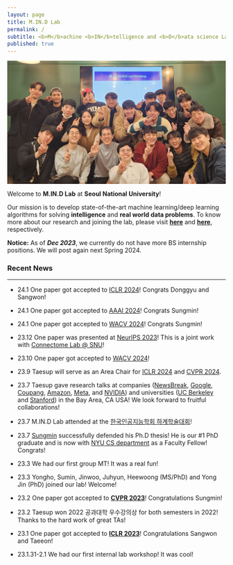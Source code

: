 ```yaml
---
layout: page
title: M.IN.D Lab
permalink: /
subtitle: <b>M</b>achine <b>IN</b>telligence and <b>D</b>ata science Laboratory
published: true
---
```

<!-- <img src="img/2022_10_gwanak1.jpeg" width="820" align="center"/> -->
<img src="https://raw.githubusercontent.com/mindlab-snu/mindlab-snu.github.io/master/img/2023_02_labworkshop.jpeg" width="820" align="center"/>

<!--**We recently moved to [Seoul National University ECE](https://ee.snu.ac.kr) as of March 01, 2021!**-->

Welcome to **M.IN.D Lab** at **Seoul National University**! 

Our mission is to develop state-of-the-art machine learning/deep learning algorithms for solving **intelligence** and **real world data problems**. To know more about our research and joining the lab, please visit [**here**](projects/project) and [**here**](people/joinus.md), respectively.

<!-- To know more about the lab, you may read this [**feature**](https://webzine.skku.edu/skkuzine/section/culture03.do?articleNo=76954&pager.offset=0&pagerLimit=10) written while we were at SKKU (in Korean).     -->


**Notice:** 
As of **_Dec 2023_**, we currently do not have more BS internship positions. We will post again next Spring 2024. 

<!-- As of **_Nov 2023_**, we have a few openings for **Winter/Spring 2024** BS internships. For those who are interested, please e-mail [Prof. Taesup Moon](people/pi.md) with your **transcript & CV**.-->

<!-- As of **Aug 2023**, we **_may have_** 1 opening for MS/PhD for **_Spring 2024_**. For those who are interested, please e-mail [Prof. Taesup Moon](people/pi.md) with your **transcript & CV**. Also, if you are interested in multidisciplinary research on developing foundation models using multimodal neuroscience data (e.g., fMRI, EEG, etc.), it would be a plus. -->

<!-- As of **Nov 2022**, we currently have about 1~2 openings for the BS interns for **_Winter/Spring 2023_**. For those who are interested, please e-mail [Prof. Taesup Moon](people/pi.md) with your **transcript & CV**. -->

<!-- **not** have any more openings for _Summer/Fall 2022_ BS internship. For the **_Winter/Spring 2023_** BS internships, we will post on the website around **_Nov 2022_**. Thanks for your interest!! -->

<!-- we currently have about 1~2 openings for the BS interns for **_Summer/Fall 2022_**. For those who are interested, please e-mail [Prof. Taesup Moon](people/pi.md) with your **transcript & CV**, and we will get back to you.  -->

<!-- do _**not**_ have any more openings for BS interns or MS/PhD positions for Winter/Spring 2022. For the **_Summer/Fall 2022 openings_**, we will post on the website around **May 2022**. Thanks for your interest!
 -->
<!--
Following is our lab intro video taken in 2018 (special thanks to Karel Setnička)! 
<iframe src="https://player.vimeo.com/video/257239184" width="640" height="360" frameborder="0" webkitallowfullscreen mozallowfullscreen allowfullscreen></iframe>
-->

### Recent News
<hr>

- 24.1 One paper got accepted to [ICLR 2024](https://iclr.cc)! Congrats Donggyu and Sangwon!
- 24.1 One paper got accepted to [AAAI 2024](https://aaai.org/)! Congrats Sungmin!
- 24.1 One paper got accepted to [WACV 2024](https://wacv2024.thecvf.com/)! Congrats Sungmin!
  
- 23.12 One paper was presented at [NeurIPS 2023](https://openreview.net/forum?id=dKeWh6EzBB)! This is a joint work with [Connectome Lab @ SNU](https://www.connectomelab.com/home)!
- 23.10 One paper got accepted to [WACV 2024](https://wacv2024.thecvf.com/)!
- 23.9 Taesup will serve as an Area Chair for [ICLR 2024](https://iclr.cc/) and [CVPR 2024](https://cvpr.thecvf.com/). 
- 23.7 Taesup gave research talks at companies ([NewsBreak](https://newsbreak.com), [Google](https://research.google), [Coupang](https://www.coupang.jobs/en/locations/mountain-view/), [Amazon](https://www.amazon.science/), [Meta](https://ai.meta.com/), and [NVIDIA](https://nvidia.com)) and universities ([UC Berkeley](https://statistics.berkeley.edu/) and [Stanford](https://statistics.stanford.edu/events/statistics-seminar)) in the Bay Area, CA USA! We look forward to fruitful collaborations!
- 23.7 M.IN.D Lab attended at the [한국인공지능학회 하계학술대회](https://aiassociation.kr/Conference/ConferenceView.asp?AC=0&CODE=CC20230401&B_CATE=BBC1)!
- 23.7 [Sungmin](https://sites.google.com/view/sungmin-cha/) successfully defended his Ph.D thesis! He is our #1 PhD graduate and is now with [NYU CS department](https://cs.nyu.edu/dynamic/people/faculty/type/3/) as a Faculty Fellow! Congrats!
- 23.3 We had our first group MT! It was a real fun!
- 23.3 Yongho, Sumin, Jinwoo, Juhyun, Heewoong (MS/PhD) and Yong Jin (PhD) joined our lab! Welcome! 
- 23.2 One paper got accepted to [**CVPR 2023**](https://cvpr2023.thecvf.com/)! Congratulations Sungmin! 
- 23.2 Taesup won 2022 공과대학 우수강의상 for both semesters in 2022! Thanks to the hard work of great TAs!
- 23.1 One paper got accepted to [**ICLR 2023**](https://iclr.cc)! Congratulations Sangwon and Taeeon!
- 23.1.31-2.1 We had our first internal lab workshop! It was cool!



